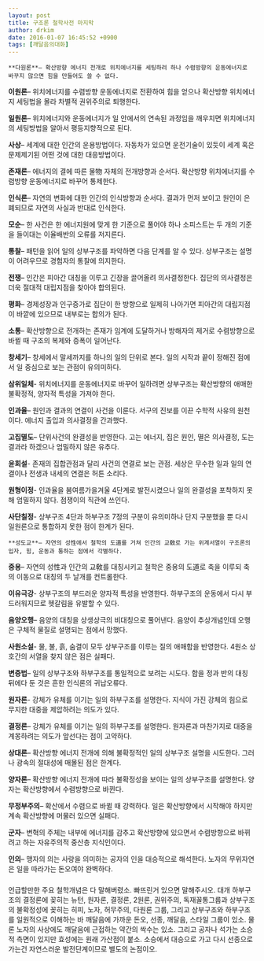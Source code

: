 ```yaml
---
layout: post
title: 구조론 철학사전 마지막
author: drkim
date: 2016-01-07 16:45:52 +0900
tags: [깨달음의대화]
---
```

 
    **다원론**– 확산방향 에너지 전개로 위치에너지를 세팅하려 하나 수렴방향의 운동에너지로 바꾸지 않으면 힘을 만들어도 쓸 수 없다. 

  


**이원론**– 위치에너지를 수렴방향 운동에너지로 전환하여 힘을 얻으나 확산방향 위치에너지 세팅법을 몰라 차별적 권위주의로 퇴행한다. 

  


**일원론**– 위치에너지와 운동에너지가 일 안에서의 연속된 과정임을 깨우치면 위치에너지의 세팅방법을 알아서 평등지향적으로 된다. 

  


**사상**– 세계에 대한 인간의 운용방법이다. 자동차가 있으면 운전기술이 있듯이 세계 혹은 문제제기된 어떤 것에 대한 대응방법이다. 

  


**존재론**– 에너지의 결에 따른 물物 자체의 전개방향과 순서다. 확산방향 위치에너지를 수렴방향 운동에너지로 바꾸어 통제한다. 

  


**인식론**– 자연의 변화에 대한 인간의 인식방향과 순서다. 결과가 먼저 보이고 원인이 은폐되므로 자연의 사실과 반대로 인식한다. 

  


**모순**– 한 사건은 한 에너지원에 맞게 한 기준으로 풀어야 하나 소피스트는 두 개의 기준을 들이대는 이율배반의 오류를 저지른다. 

  


**통찰**– 패턴을 읽어 일의 상부구조를 파악하면 다음 단계를 알 수 있다. 상부구조는 설명이 어려우므로 경험자의 통찰에 의지한다. 

  


**전쟁**– 인간은 피아간 대칭을 이루고 긴장을 끌어올려 의사결정한다. 집단의 의사결정은 더욱 절대적 대립지점을 찾아야 합의된다. 

  


**평화**– 경제성장과 인구증가로 집단이 한 방향으로 일제히 나아가면 피아간의 대립지점이 바깥에 있으므로 내부로는 합의가 된다. 

  


**소통**– 확산방향으로 전개하는 존재가 임계에 도달하거나 방해자의 제거로 수렴방향으로 바뀔 때 구조의 복제와 증폭이 일어난다. 

  


**창세기**– 창세에서 말세까지를 하나의 일의 단위로 본다. 일의 시작과 끝이 정해진 점에서 일 중심으로 보는 관점이 유의미하다. 

  


**삼위일체**- 위치에너지를 운동에너지로 바꾸어 일하려면 상부구조는 확산방향의 애매한 불확정적, 양자적 특성을 가져야 한다. 

  


**인과율**– 원인과 결과의 연결이 사건을 이룬다. 서구의 진보를 이끈 수학적 사유의 원천이다. 에너지 출입과 의사결정을 간과했다. 

  


**고집멸도**– 단위사건의 완결성을 반영한다. 고는 에너지, 집은 원인, 멸은 의사결정, 도는 결과라 하겠으나 엄밀하지 않은 유추다. 

  


**윤회설**- 존재의 집합관점과 달리 사건의 연결로 보는 관점. 세상은 무수한 일과 일의 연결이나 전생과 내세의 연결은 허튼 소리다. 

  


**원형이정**- 인과율을 봄여름가을겨울 4단계로 발전시켰으나 일의 완결성을 포착하지 못해 엄밀하지 않다. 점쟁이의 직관에 쓰인다. 

  


**사단칠정**- 상부구조 4단과 하부구조 7정의 구분이 유의미하나 단지 구분했을 뿐 다시 일원론으로 통합하지 못한 점이 한계가 된다. 

  


 
    **성도교**– 자연의 성性에서 철학의 도道를 거쳐 인간의 교敎로 가는 위계서열이 구조론의 입자, 힘, 운동과 통하는 점에서 각별하다. 

  


**중용**– 자연의 성性과 인간의 교敎를 대칭시키고 철학은 중용의 도道로 축을 이루되 축의 이동으로 대칭의 두 날개를 컨트롤한다. 

  


**이유극강**- 상부구조의 부드러운 양자적 특성을 반영한다. 하부구조의 운동에서 다시 부드러워지므로 헷갈림을 유발할 수 있다. 

  


**음양오행**– 음양의 대칭을 상생상극의 비대칭으로 풀어낸다. 음양이 추상개념인데 오행은 구체적 물질로 설명되는 점에서 망했다. 

  


**사원소설**- 물, 불, 흙, 숨결이 모두 상부구조를 이루는 질의 애매함을 반영한다. 4원소 상호간의 서열을 찾지 않은 점은 실패다. 

  


**변증법**– 일의 상부구조와 하부구조를 통일적으로 보려는 시도다. 합을 정과 반의 대칭 뒤에다 둔 것은 흔한 인식론의 귀납오류다. 

  


**원자론**- 강체가 유체를 이기는 일의 하부구조를 설명한다. 지식이 가진 강체의 힘으로 무지한 대중을 제압하려는 의도가 있다. 

  


**결정론**– 강체가 유체를 이기는 일의 하부구조를 설명한다. 원자론과 마찬가지로 대중을 계몽하려는 의도가 앞선다는 점이 고약하다. 

  


**상대론**– 확산방향 에너지 전개에 의해 불확정적인 일의 상부구조 설명을 시도한다. 그러나 광속의 절대성에 매몰된 점은 한계다. 

  


**양자론**– 확산방향 에너지 전개에 따라 불확정성을 보이는 일의 상부구조를 설명한다. 양자는 확산방향에서 수렴방향으로 바뀐다. 

  


**무정부주의**– 확산에서 수렴으로 바뀔 때 강력하다. 일은 확산방향에서 시작해야 하지만 계속 확산방향에 머물러 있으면 실패다. 

  


**군자**– 변혁의 주체는 내부에 에너지를 감추고 확산방향에 있으면서 수렴방향으로 바뀌려고 하는 자유주의적 중산층 지식인이다. 

  


**인의**– 맹자의 의는 사랑을 의미하는 공자의 인을 대승적으로 해석한다. 노자의 무위자연은 일을 따라가는 돈오여야 완벽하다.

  


###  
  


언급할만한 주요 철학개념은 다 말해버렸소. 빠뜨린거 있으면 말해주시오. 대개 하부구조의 결정론에 꽂히는 뉴턴, 원자론, 결정론, 2원론, 권위주의, 독재꼴통그룹과 상부구조의 불확정성에 꽂히는 히피, 노자, 허무주의, 다원론 그룹, 그리고 상부구조와 하부구조를 일원적으로 이해하는 바 깨달음에 가까운 돈오, 선종, 깨달음, 스타일 그룹이 있소. 물론 노자의 사상에도 깨달음에 근접하는 약간의 싹수는 있소. 그리고 공자나 석가는 소승적 측면이 있지만 효성에는 원래 가산점이 붙소. 소승에서 대승으로 가고 다시 선종으로 가는건 자연스러운 발전단계이므로 별도의 논점이오.
